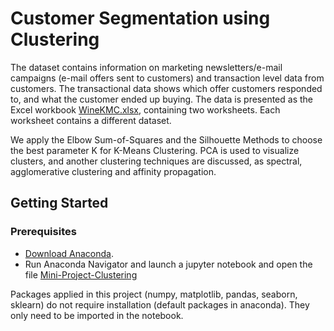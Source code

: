 # Customer Segmentation using Clustering
 
The dataset contains information on marketing newsletters/e-mail campaigns (e-mail offers sent to customers) and transaction level data from customers. The transactional data shows which offer customers responded to, and what the customer ended up buying. The data is presented as the Excel workbook [WineKMC.xlsx](./WineKMC.xlsx), containing two worksheets. Each worksheet contains a different dataset.

We apply the Elbow Sum-of-Squares and the Silhouette Methods to choose the best parameter K for K-Means Clustering. PCA is used to visualize clusters, and another clustering techniques are discussed, as spectral, agglomerative clustering and affinity propagation.


## Getting Started

### Prerequisites

- [Download Anaconda](https://www.anaconda.com/distribution/).
- Run Anaconda Navigator and launch a jupyter notebook and open the file [Mini-Project-Clustering](./Mini_Project_Clustering.ipynb)

Packages applied in this project (numpy, matplotlib, pandas, seaborn, sklearn) do not require installation (default packages in anaconda). They only need to be imported in the notebook.
